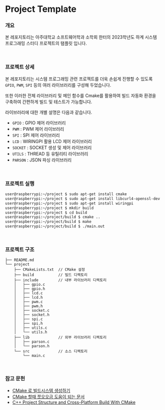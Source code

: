 # Project Template

### 개요

본 레포지토리는 아주대학교 소프트웨어학과 소학회 한터의 2023학년도 하계 시스템 프로그래밍 스터디 프로젝트의 탬플릿 입니다.

<br>

### 프로젝트 상세

본 레포지토리는 시스템 프로그래밍 관련 프로젝트를 더욱 손쉽게 진행할 수 있도록 `GPIO`, `PWM`, `SPI` 등의 여러 라이브러리를 구성해 두었습니다.

또한 이러한 전체 라이브러리 및 메인 함수를 Cmake를 활용하여 빌드 자동화 환경을 구축하여 간편하게 빌드 및 테스트가 가능합니다.

라이브러리에 대한 개별 설명은 다음과 같습니다.
- `GPIO` : GPIO 제어 라이브러리
- `PWM` : PWM 제어 라이브러리
- `SPI` : SPI 제어 라이브러리
- `LCD` : WIRINGPI 활용 LCD 제어 라이브러리
- `SOCKET` : SOCKET 생성 및 제어 라이브러리
- `UTILS` : THREAD 등 유틸리티 라이브러리
- `PARSON` : JSON 파싱 라이브러리

<br>

### 프로젝트 실행

``` bash
user@raspberrypi:~/project $ sudo apt-get install cmake
user@raspberrypi:~/project $ sudo apt-get install libcurl4-openssl-dev
user@raspberrypi:~/project $ sudo apt-get install wiringpi
user@raspberrypi:~/project $ mkdir build
user@raspberrypi:~/project $ cd build
user@raspberrypi:~/project/build $ cmake ..
user@raspberrypi:~/project/build $ make
user@raspberrypi:~/project/build $ ./main.out
```

<br>

### 프로젝트 구조

``` text
├── README.md
└── project
    ├── CMakeLists.txt  // CMake 설정 
    ├── build           // 빌드 디렉토리
    ├── include         // 내부 라이브러리 디렉토리
    │   ├── gpio.c
    │   ├── gpio.h
    │   ├── lcd.c
    │   ├── lcd.h
    │   ├── pwm.c
    │   ├── pwm.h
    │   ├── socket.c
    │   ├── socket.h
    │   ├── spi.c
    │   ├── spi.h
    │   ├── utils.c
    │   └── utils.h
    ├── lib             // 외부 라이브러리 디렉토리
    │   ├── parson.c
    │   └── parson.h
    └── src             // 소스 디렉토리
        └── main.c
```

<br>

### 참고 문헌
- [CMake 로 빌드시스템 생성하기](https://velog.io/@soopsaram/CMake-로-빌드시스템-생성하기)
- [CMake 할때 쪼오오금 도움이 되는 문서](https://gist.github.com/luncliff/6e2d4eb7ca29a0afd5b592f72b80cb5c)
- [C++ Project Structure and Cross-Platform Build With CMake](https://medium.com/swlh/c-project-structure-for-cmake-67d60135f6f5)